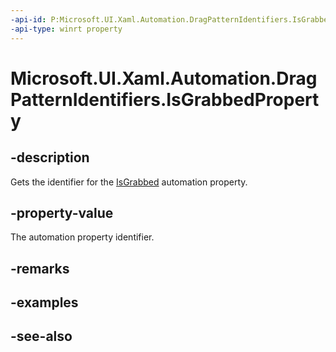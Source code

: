 ```yaml
---
-api-id: P:Microsoft.UI.Xaml.Automation.DragPatternIdentifiers.IsGrabbedProperty
-api-type: winrt property
---
```


<!-- Property syntax
public Windows.UI.Xaml.Automation.AutomationProperty IsGrabbedProperty { get; }
-->

# Microsoft.UI.Xaml.Automation.DragPatternIdentifiers.IsGrabbedProperty

## -description
Gets the identifier for the [IsGrabbed](../microsoft.ui.xaml.automation.provider/idragprovider_isgrabbed.md) automation property.

## -property-value
The automation property identifier.

## -remarks

## -examples

## -see-also
